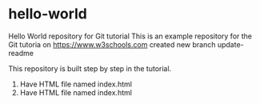 # hello-world

Hello World repository for Git tutorial
This is an example repository for the Git tutoria on https://www.w3schools.com
created new branch update-readme

This repository is built step by step in the tutorial.

1. Have HTML file named index.html
2. Have HTML file named index.html
